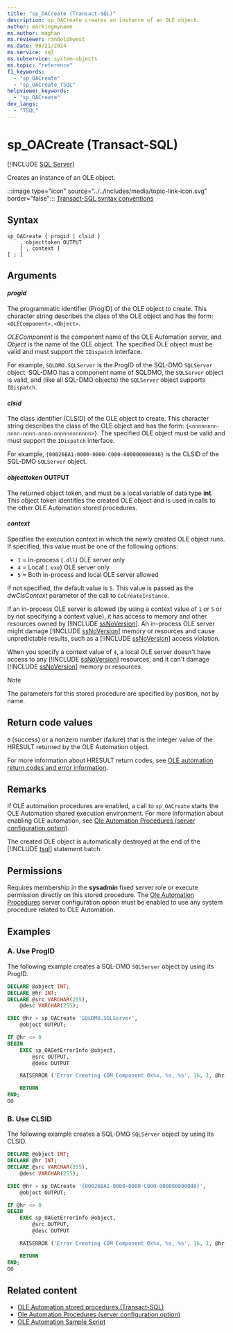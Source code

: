 ```yaml
---
title: "sp_OACreate (Transact-SQL)"
description: sp_OACreate creates an instance of an OLE object.
author: markingmyname
ms.author: maghan
ms.reviewer: randolphwest
ms.date: 08/21/2024
ms.service: sql
ms.subservice: system-objects
ms.topic: "reference"
f1_keywords:
  - "sp_OACreate"
  - "sp_OACreate_TSQL"
helpviewer_keywords:
  - "sp_OACreate"
dev_langs:
  - "TSQL"
---
```

# sp_OACreate (Transact-SQL)

[!INCLUDE [SQL Server](../../includes/applies-to-version/sqlserver.md)]

Creates an instance of an OLE object.

:::image type="icon" source="../../includes/media/topic-link-icon.svg" border="false"::: [Transact-SQL syntax conventions](../../t-sql/language-elements/transact-sql-syntax-conventions-transact-sql.md)

## Syntax

```syntaxsql
sp_OACreate { progid | clsid }
    , objecttoken OUTPUT
    [ , context ]
[ ; ]
```

## Arguments

#### *progid*

The programmatic identifier (ProgID) of the OLE object to create. This character string describes the class of the OLE object and has the form: `<OLEComponent>.<Object>`.

*OLEComponent* is the component name of the OLE Automation server, and *Object* is the name of the OLE object. The specified OLE object must be valid and must support the `IDispatch` interface.

For example, `SQLDMO.SQLServer` is the ProgID of the SQL-DMO `SQLServer` object. SQL-DMO has a component name of SQLDMO, the `SQLServer` object is valid, and (like all SQL-DMO objects) the `SQLServer` object supports `IDispatch`.

#### *clsid*

The class identifier (CLSID) of the OLE object to create. This character string describes the class of the OLE object and has the form: `{<nnnnnnnn-nnnn-nnnn-nnnn-nnnnnnnnnnnn>}`. The specified OLE object must be valid and must support the `IDispatch` interface.

For example, `{00026BA1-0000-0000-C000-000000000046}` is the CLSID of the SQL-DMO `SQLServer` object.

#### *objecttoken* OUTPUT

The returned object token, and must be a local variable of data type **int**. This object token identifies the created OLE object and is used in calls to the other OLE Automation stored procedures.

#### *context*

Specifies the execution context in which the newly created OLE object runs. If specified, this value must be one of the following options:

- `1` = In-process (`.dll`) OLE server only
- `4` = Local (`.exe`) OLE server only
- `5` = Both in-process and local OLE server allowed

If not specified, the default value is `5`. This value is passed as the *dwClsContext* parameter of the call to `CoCreateInstance`.

If an in-process OLE server is allowed (by using a context value of `1` or `5` or by not specifying a context value), it has access to memory and other resources owned by [!INCLUDE [ssNoVersion](../../includes/ssnoversion-md.md)]. An in-process OLE server might damage [!INCLUDE [ssNoVersion](../../includes/ssnoversion-md.md)] memory or resources and cause unpredictable results, such as a [!INCLUDE [ssNoVersion](../../includes/ssnoversion-md.md)] access violation.

When you specify a context value of `4`, a local OLE server doesn't have access to any [!INCLUDE [ssNoVersion](../../includes/ssnoversion-md.md)] resources, and it can't damage [!INCLUDE [ssNoVersion](../../includes/ssnoversion-md.md)] memory or resources.

> [!NOTE]  
> The parameters for this stored procedure are specified by position, not by name.

## Return code values

`0` (success) or a nonzero number (failure) that is the integer value of the HRESULT returned by the OLE Automation object.

For more information about HRESULT return codes, see [OLE automation return codes and error information](../stored-procedures/ole-automation-return-codes-and-error-information.md).

## Remarks

If OLE automation procedures are enabled, a call to `sp_OACreate` starts the OLE Automation shared execution environment. For more information about enabling OLE automation, see [Ole Automation Procedures (server configuration option)](../../database-engine/configure-windows/ole-automation-procedures-server-configuration-option.md).

The created OLE object is automatically destroyed at the end of the [!INCLUDE [tsql](../../includes/tsql-md.md)] statement batch.

## Permissions

Requires membership in the **sysadmin** fixed server role or execute permission directly on this stored procedure. The [Ole Automation Procedures](../../database-engine/configure-windows/ole-automation-procedures-server-configuration-option.md) server configuration option must be enabled to use any system procedure related to OLE Automation.

## Examples

### A. Use ProgID

The following example creates a SQL-DMO `SQLServer` object by using its ProgID.

```sql
DECLARE @object INT;
DECLARE @hr INT;
DECLARE @src VARCHAR(255),
    @desc VARCHAR(255);

EXEC @hr = sp_OACreate 'SQLDMO.SQLServer',
    @object OUTPUT;

IF @hr <> 0
BEGIN
    EXEC sp_OAGetErrorInfo @object,
        @src OUTPUT,
        @desc OUTPUT

    RAISERROR ('Error Creating COM Component 0x%x, %s, %s', 16, 1, @hr, @src, @desc);

    RETURN
END;
GO
```

### B. Use CLSID

The following example creates a SQL-DMO `SQLServer` object by using its CLSID.

```sql
DECLARE @object INT;
DECLARE @hr INT;
DECLARE @src VARCHAR(255),
    @desc VARCHAR(255);

EXEC @hr = sp_OACreate '{00026BA1-0000-0000-C000-000000000046}',
    @object OUTPUT;

IF @hr <> 0
BEGIN
    EXEC sp_OAGetErrorInfo @object,
        @src OUTPUT,
        @desc OUTPUT

    RAISERROR ('Error Creating COM Component 0x%x, %s, %s', 16, 1, @hr, @src, @desc);

    RETURN
END;
GO
```

## Related content

- [OLE Automation stored procedures (Transact-SQL)](ole-automation-stored-procedures-transact-sql.md)
- [Ole Automation Procedures (server configuration option)](../../database-engine/configure-windows/ole-automation-procedures-server-configuration-option.md)
- [OLE Automation Sample Script](../stored-procedures/ole-automation-sample-script.md)
